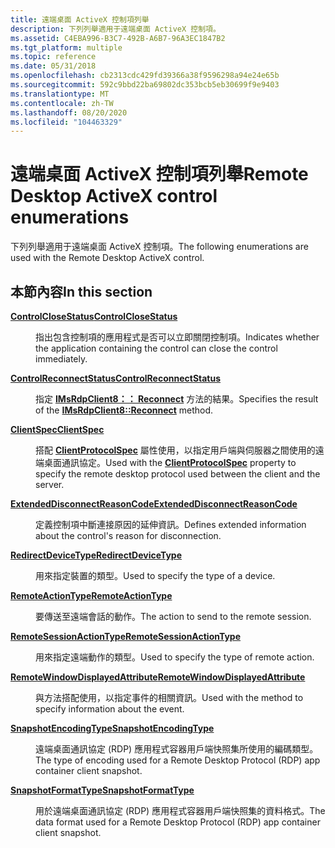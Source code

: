 ```yaml
---
title: 遠端桌面 ActiveX 控制項列舉
description: 下列列舉適用于遠端桌面 ActiveX 控制項。
ms.assetid: C4EBA996-B3C7-492B-A6B7-96A3EC1847B2
ms.tgt_platform: multiple
ms.topic: reference
ms.date: 05/31/2018
ms.openlocfilehash: cb2313cdc429fd39366a38f9596298a94e24e65b
ms.sourcegitcommit: 592c9bbd22ba69802dc353bcb5eb30699f9e9403
ms.translationtype: MT
ms.contentlocale: zh-TW
ms.lasthandoff: 08/20/2020
ms.locfileid: "104463329"
---
```

# <a name="remote-desktop-activex-control-enumerations"></a><span data-ttu-id="37fec-103">遠端桌面 ActiveX 控制項列舉</span><span class="sxs-lookup"><span data-stu-id="37fec-103">Remote Desktop ActiveX control enumerations</span></span>

<span data-ttu-id="37fec-104">下列列舉適用于遠端桌面 ActiveX 控制項。</span><span class="sxs-lookup"><span data-stu-id="37fec-104">The following enumerations are used with the Remote Desktop ActiveX control.</span></span>

## <a name="in-this-section"></a><span data-ttu-id="37fec-105">本節內容</span><span class="sxs-lookup"><span data-stu-id="37fec-105">In this section</span></span>

<dl> <dt>

[<span data-ttu-id="37fec-106">**ControlCloseStatus**</span><span class="sxs-lookup"><span data-stu-id="37fec-106">**ControlCloseStatus**</span></span>](controlclosestatus.md)
</dt> <dd>

<span data-ttu-id="37fec-107">指出包含控制項的應用程式是否可以立即關閉控制項。</span><span class="sxs-lookup"><span data-stu-id="37fec-107">Indicates whether the application containing the control can close the control immediately.</span></span>

</dd> <dt>

[<span data-ttu-id="37fec-108">**ControlReconnectStatus**</span><span class="sxs-lookup"><span data-stu-id="37fec-108">**ControlReconnectStatus**</span></span>](controlreconnectstatus.md)
</dt> <dd>

<span data-ttu-id="37fec-109">指定 [**IMsRdpClient8：： Reconnect**](imsrdpclient8-reconnect.md) 方法的結果。</span><span class="sxs-lookup"><span data-stu-id="37fec-109">Specifies the result of the [**IMsRdpClient8::Reconnect**](imsrdpclient8-reconnect.md) method.</span></span>

</dd> <dt>

[<span data-ttu-id="37fec-110">**ClientSpec**</span><span class="sxs-lookup"><span data-stu-id="37fec-110">**ClientSpec**</span></span>](clientspec.md)
</dt> <dd>

<span data-ttu-id="37fec-111">搭配 [**ClientProtocolSpec**](imsrdpclientadvancedsettings8-clientprotocolspec.md) 屬性使用，以指定用戶端與伺服器之間使用的遠端桌面通訊協定。</span><span class="sxs-lookup"><span data-stu-id="37fec-111">Used with the [**ClientProtocolSpec**](imsrdpclientadvancedsettings8-clientprotocolspec.md) property to specify the remote desktop protocol used between the client and the server.</span></span>

</dd> <dt>

[<span data-ttu-id="37fec-112">**ExtendedDisconnectReasonCode**</span><span class="sxs-lookup"><span data-stu-id="37fec-112">**ExtendedDisconnectReasonCode**</span></span>](extendeddisconnectreasoncode.md)
</dt> <dd>

<span data-ttu-id="37fec-113">定義控制項中斷連接原因的延伸資訊。</span><span class="sxs-lookup"><span data-stu-id="37fec-113">Defines extended information about the control's reason for disconnection.</span></span>

</dd> <dt>

[<span data-ttu-id="37fec-114">**RedirectDeviceType**</span><span class="sxs-lookup"><span data-stu-id="37fec-114">**RedirectDeviceType**</span></span>](redirectdevicetype.md)
</dt> <dd>

<span data-ttu-id="37fec-115">用來指定裝置的類型。</span><span class="sxs-lookup"><span data-stu-id="37fec-115">Used to specify the type of a device.</span></span>

</dd> <dt>

[<span data-ttu-id="37fec-116">**RemoteActionType**</span><span class="sxs-lookup"><span data-stu-id="37fec-116">**RemoteActionType**</span></span>](/windows/win32/api/rdpappcontainerclient/ne-rdpappcontainerclient-remoteactiontype)
</dt> <dd>

<span data-ttu-id="37fec-117">要傳送至遠端會話的動作。</span><span class="sxs-lookup"><span data-stu-id="37fec-117">The action to send to the remote session.</span></span>

</dd> <dt>

[<span data-ttu-id="37fec-118">**RemoteSessionActionType**</span><span class="sxs-lookup"><span data-stu-id="37fec-118">**RemoteSessionActionType**</span></span>](remotesessionactiontype.md)
</dt> <dd>

<span data-ttu-id="37fec-119">用來指定遠端動作的類型。</span><span class="sxs-lookup"><span data-stu-id="37fec-119">Used to specify the type of remote action.</span></span>

</dd> <dt>

[<span data-ttu-id="37fec-120">**RemoteWindowDisplayedAttribute**</span><span class="sxs-lookup"><span data-stu-id="37fec-120">**RemoteWindowDisplayedAttribute**</span></span>](remotewindowdisplayedattribute.md)
</dt> <dd>

<span data-ttu-id="37fec-121">與方法搭配使用，以指定事件的相關資訊。</span><span class="sxs-lookup"><span data-stu-id="37fec-121">Used with the method to specify information about the event.</span></span>

</dd> <dt>

[<span data-ttu-id="37fec-122">**SnapshotEncodingType**</span><span class="sxs-lookup"><span data-stu-id="37fec-122">**SnapshotEncodingType**</span></span>](/windows/win32/api/rdpappcontainerclient/ne-rdpappcontainerclient-snapshotencodingtype)
</dt> <dd>

<span data-ttu-id="37fec-123">遠端桌面通訊協定 (RDP) 應用程式容器用戶端快照集所使用的編碼類型。</span><span class="sxs-lookup"><span data-stu-id="37fec-123">The type of encoding used for a Remote Desktop Protocol (RDP) app container client snapshot.</span></span>

</dd> <dt>

[<span data-ttu-id="37fec-124">**SnapshotFormatType**</span><span class="sxs-lookup"><span data-stu-id="37fec-124">**SnapshotFormatType**</span></span>](/windows/win32/api/rdpappcontainerclient/ne-rdpappcontainerclient-snapshotformattype)
</dt> <dd>

<span data-ttu-id="37fec-125">用於遠端桌面通訊協定 (RDP) 應用程式容器用戶端快照集的資料格式。</span><span class="sxs-lookup"><span data-stu-id="37fec-125">The data format used for a Remote Desktop Protocol (RDP) app container client snapshot.</span></span>

</dd> </dl>

 

 